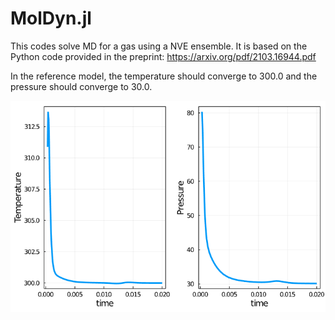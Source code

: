 # MolDyn.jl

This codes solve MD for a gas using a NVE ensemble.
It is based on the Python code provided in the preprint:
https://arxiv.org/pdf/2103.16944.pdf

In the reference model, the temperature should converge to 300.0 and the pressure should converge to 30.0.

![GitHub Logo](/images/0_MD_TP.png)

